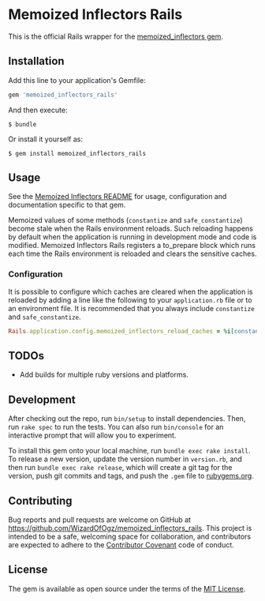 # Memoized Inflectors Rails

This is the official Rails wrapper for the [memoized_inflectors gem](https://github.com/WizardOfOgz/memoized_inflectors).

## Installation

Add this line to your application's Gemfile:

```ruby
gem 'memoized_inflectors_rails'
```

And then execute:

    $ bundle

Or install it yourself as:

    $ gem install memoized_inflectors_rails

## Usage

See the [Memoized Inflectors README](https://github.com/WizardOfOgz/memoized_inflectors/blob/master/README.md) for usage, configuration and documentation specific to that gem.

Memoized values of some methods (`constantize` and `safe_constantize`) become stale when the Rails environment reloads. Such reloading happens by default when the application is running in development mode and code is modified. Memoized Inflectors Rails registers a to_prepare block which runs each time the Rails environment is reloaded and clears the sensitive caches.

### Configuration

It is possible to configure which caches are cleared when the application is reloaded by adding a line like the following to your `application.rb` file or to an environment file. It is recommended that you always include `constantize` and `safe_constantize`.

```ruby
Rails.application.config.memoized_inflectors_reload_caches = %i[constantize safe_constantize classify]
```

## TODOs

* Add builds for multiple ruby versions and platforms.

## Development

After checking out the repo, run `bin/setup` to install dependencies. Then, run `rake spec` to run the tests. You can also run `bin/console` for an interactive prompt that will allow you to experiment.

To install this gem onto your local machine, run `bundle exec rake install`. To release a new version, update the version number in `version.rb`, and then run `bundle exec rake release`, which will create a git tag for the version, push git commits and tags, and push the `.gem` file to [rubygems.org](https://rubygems.org).

## Contributing

Bug reports and pull requests are welcome on GitHub at https://github.com/WizardOfOgz/memoized_inflectors_rails. This project is intended to be a safe, welcoming space for collaboration, and contributors are expected to adhere to the [Contributor Covenant](http://contributor-covenant.org) code of conduct.


## License

The gem is available as open source under the terms of the [MIT License](http://opensource.org/licenses/MIT).
